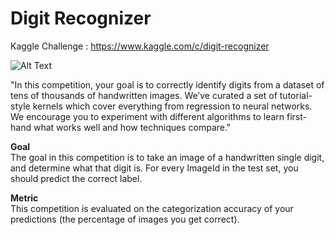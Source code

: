 # Digit Recognizer
  
Kaggle Challenge : https://www.kaggle.com/c/digit-recognizer  

![Alt Text](https://kaggle2.blob.core.windows.net/competitions/kaggle/3004/logos/front_page.png)

"In this competition, your goal is to correctly identify digits from a dataset of tens of thousands of handwritten images. We’ve curated a set of tutorial-style kernels which cover everything from regression to neural networks. We encourage you to experiment with different algorithms to learn first-hand what works well and how techniques compare."

**Goal**  
The goal in this competition is to take an image of a handwritten single digit, and determine what that digit is.
For every ImageId in the test set, you should predict the correct label.  

**Metric**  
This competition is evaluated on the categorization accuracy of your predictions (the percentage of images you get correct).  
